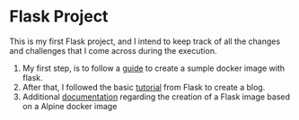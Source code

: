 # Flask Project

This is my first Flask project, and I intend to keep track of all the changes and challenges that I come across during the execution.

1. My first step, is to follow a [guide](https://tasnuva2606.medium.com/dockerize-flask-app-4998a378a6aa) to create a sumple docker image with flask.
1. After that, I followed the basic [tutorial](https://flask.palletsprojects.com/en/2.0.x/tutorial/index.html) from Flask to create a blog.
1. Additional [documentation](https://github.com/jazzdd86/alpine-flask) regarding the creation of a Flask image based on a Alpine docker image


